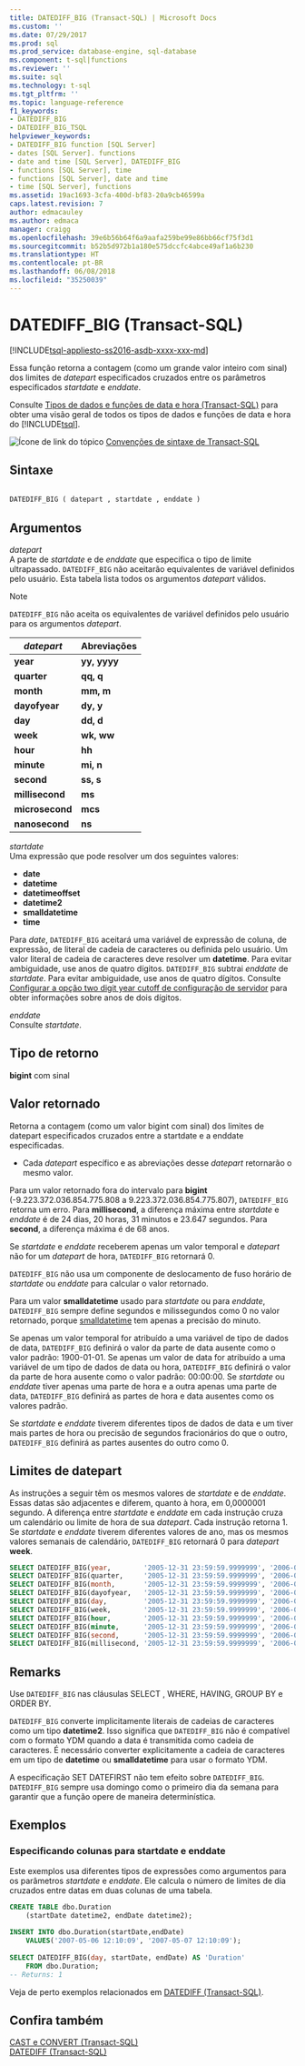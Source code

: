 ```yaml
---
title: DATEDIFF_BIG (Transact-SQL) | Microsoft Docs
ms.custom: ''
ms.date: 07/29/2017
ms.prod: sql
ms.prod_service: database-engine, sql-database
ms.component: t-sql|functions
ms.reviewer: ''
ms.suite: sql
ms.technology: t-sql
ms.tgt_pltfrm: ''
ms.topic: language-reference
f1_keywords:
- DATEDIFF_BIG
- DATEDIFF_BIG_TSQL
helpviewer_keywords:
- DATEDIFF_BIG function [SQL Server]
- dates [SQL Server]. functions
- date and time [SQL Server], DATEDIFF_BIG
- functions [SQL Server], time
- functions [SQL Server], date and time
- time [SQL Server], functions
ms.assetid: 19ac1693-3cfa-400d-bf83-20a9cb46599a
caps.latest.revision: 7
author: edmacauley
ms.author: edmaca
manager: craigg
ms.openlocfilehash: 39e6b56b64f6a9aafa259be99e86bb66cf75f3d1
ms.sourcegitcommit: b52b5d972b1a180e575dccfc4abce49af1a6b230
ms.translationtype: HT
ms.contentlocale: pt-BR
ms.lasthandoff: 06/08/2018
ms.locfileid: "35250039"
---
```

# <a name="datediffbig-transact-sql"></a>DATEDIFF_BIG (Transact-SQL)
[!INCLUDE[tsql-appliesto-ss2016-asdb-xxxx-xxx-md](../../includes/tsql-appliesto-ss2016-asdb-xxxx-xxx-md.md)]

Essa função retorna a contagem (como um grande valor inteiro com sinal) dos limites de *datepart* especificados cruzados entre os parâmetros especificados *startdate* e *enddate*.
  
Consulte [Tipos de dados e funções de data e hora &#40;Transact-SQL&#41;](../../t-sql/functions/date-and-time-data-types-and-functions-transact-sql.md) para obter uma visão geral de todos os tipos de dados e funções de data e hora do [!INCLUDE[tsql](../../includes/tsql-md.md)].
  
![Ícone de link do tópico](../../database-engine/configure-windows/media/topic-link.gif "Ícone de link do tópico") [Convenções de sintaxe de Transact-SQL](../../t-sql/language-elements/transact-sql-syntax-conventions-transact-sql.md)
  
## <a name="syntax"></a>Sintaxe  
  
```sql
  
DATEDIFF_BIG ( datepart , startdate , enddate )  
```  
  
## <a name="arguments"></a>Argumentos  
*datepart*  
A parte de *startdate* e de *enddate* que especifica o tipo de limite ultrapassado. `DATEDIFF_BIG` não aceitarão equivalentes de variável definidos pelo usuário. Esta tabela lista todos os argumentos *datepart* válidos.

> [!NOTE]
> `DATEDIFF_BIG` não aceita os equivalentes de variável definidos pelo usuário para os argumentos *datepart*.
  
|*datepart*|Abreviações|  
|---|---|
|**year**|**yy, yyyy**|  
|**quarter**|**qq, q**|  
|**month**|**mm, m**|  
|**dayofyear**|**dy, y**|  
|**day**|**dd, d**|  
|**week**|**wk, ww**|  
|**hour**|**hh**|  
|**minute**|**mi, n**|  
|**second**|**ss, s**|  
|**millisecond**|**ms**|  
|**microsecond**|**mcs**|  
|**nanosecond**|**ns**|  
  
*startdate*  
Uma expressão que pode resolver um dos seguintes valores:

+ **date**
+ **datetime**
+ **datetimeoffset**
+ **datetime2** 
+ **smalldatetime**
+ **time**

Para *date*, `DATEDIFF_BIG` aceitará uma variável de expressão de coluna, de expressão, de literal de cadeia de caracteres ou definida pelo usuário. Um valor literal de cadeia de caracteres deve resolver um **datetime**. Para evitar ambiguidade, use anos de quatro dígitos. `DATEDIFF_BIG` subtrai *enddate* de *startdate*. Para evitar ambiguidade, use anos de quatro dígitos. Consulte [Configurar a opção two digit year cutoff de configuração de servidor](../../database-engine/configure-windows/configure-the-two-digit-year-cutoff-server-configuration-option.md) para obter informações sobre anos de dois dígitos.
  
*enddate*  
Consulte *startdate*.
  
## <a name="return-type"></a>Tipo de retorno  

**bigint** com sinal  
  
## <a name="return-value"></a>Valor retornado  
Retorna a contagem (como um valor bigint com sinal) dos limites de datepart especificados cruzados entre a startdate e a enddate especificadas.
-   Cada *datepart* específico e as abreviações desse *datepart* retornarão o mesmo valor.  
  
Para um valor retornado fora do intervalo para **bigint** (-9.223.372.036.854.775.808 a 9.223.372.036.854.775.807), `DATEDIFF_BIG` retorna um erro. Para **millisecond**, a diferença máxima entre *startdate* e *enddate* é de 24 dias, 20 horas, 31 minutos e 23.647 segundos. Para **second**, a diferença máxima é de 68 anos.
  
Se *startdate* e *enddate* receberem apenas um valor temporal e *datepart* não for um *datepart* de hora, `DATEDIFF_BIG` retornará 0.
  
`DATEDIFF_BIG` não usa um componente de deslocamento de fuso horário de *startdate* ou *enddate* para calcular o valor retornado.
  
Para um valor **smalldatetime** usado para *startdate* ou para *enddate*, `DATEDIFF_BIG` sempre define segundos e milissegundos como 0 no valor retornado, porque [smalldatetime](../../t-sql/data-types/smalldatetime-transact-sql.md) tem apenas a precisão do minuto.
  
Se apenas um valor temporal for atribuído a uma variável de tipo de dados de data, `DATEDIFF_BIG` definirá o valor da parte de data ausente como o valor padrão: 1900-01-01. Se apenas um valor de data for atribuído a uma variável de um tipo de dados de data ou hora, `DATEDIFF_BIG` definirá o valor da parte de hora ausente como o valor padrão: 00:00:00. Se *startdate* ou *enddate* tiver apenas uma parte de hora e a outra apenas uma parte de data, `DATEDIFF_BIG` definirá as partes de hora e data ausentes como os valores padrão.
  
Se *startdate* e *enddate* tiverem diferentes tipos de dados de data e um tiver mais partes de hora ou precisão de segundos fracionários do que o outro, `DATEDIFF_BIG` definirá as partes ausentes do outro como 0.
  
## <a name="datepart-boundaries"></a>Limites de datepart
As instruções a seguir têm os mesmos valores de *startdate* e de *enddate*. Essas datas são adjacentes e diferem, quanto à hora, em 0,0000001 segundo. A diferença entre *startdate* e *enddate* em cada instrução cruza um calendário ou limite de hora de sua *datepart*. Cada instrução retorna 1. Se *startdate* e *enddate* tiverem diferentes valores de ano, mas os mesmos valores semanais de calendário, `DATEDIFF_BIG` retornará 0 para *datepart* **week**.

```sql
SELECT DATEDIFF_BIG(year,        '2005-12-31 23:59:59.9999999', '2006-01-01 00:00:00.0000000');
SELECT DATEDIFF_BIG(quarter,     '2005-12-31 23:59:59.9999999', '2006-01-01 00:00:00.0000000');
SELECT DATEDIFF_BIG(month,       '2005-12-31 23:59:59.9999999', '2006-01-01 00:00:00.0000000');
SELECT DATEDIFF_BIG(dayofyear,   '2005-12-31 23:59:59.9999999', '2006-01-01 00:00:00.0000000');
SELECT DATEDIFF_BIG(day,         '2005-12-31 23:59:59.9999999', '2006-01-01 00:00:00.0000000');
SELECT DATEDIFF_BIG(week,        '2005-12-31 23:59:59.9999999', '2006-01-01 00:00:00.0000000');
SELECT DATEDIFF_BIG(hour,        '2005-12-31 23:59:59.9999999', '2006-01-01 00:00:00.0000000');
SELECT DATEDIFF_BIG(minute,      '2005-12-31 23:59:59.9999999', '2006-01-01 00:00:00.0000000');
SELECT DATEDIFF_BIG(second,      '2005-12-31 23:59:59.9999999', '2006-01-01 00:00:00.0000000');
SELECT DATEDIFF_BIG(millisecond, '2005-12-31 23:59:59.9999999', '2006-01-01 00:00:00.0000000');
```
  
## <a name="remarks"></a>Remarks  
Use `DATEDIFF_BIG` nas cláusulas SELECT <list>, WHERE, HAVING, GROUP BY e ORDER BY.
  
`DATEDIFF_BIG` converte implicitamente literais de cadeias de caracteres como um tipo **datetime2**. Isso significa que `DATEDIFF_BIG` não é compatível com o formato YDM quando a data é transmitida como cadeia de caracteres. É necessário converter explicitamente a cadeia de caracteres em um tipo de **datetime** ou **smalldatetime** para usar o formato YDM.
  
A especificação SET DATEFIRST não tem efeito sobre `DATEDIFF_BIG`. `DATEDIFF_BIG` sempre usa domingo como o primeiro dia da semana para garantir que a função opere de maneira determinística.
  
## <a name="examples"></a>Exemplos 
  
### <a name="specifying-columns-for-startdate-and-enddate"></a>Especificando colunas para startdate e enddate  
Este exemplos usa diferentes tipos de expressões como argumentos para os parâmetros *startdate* e *enddate*. Ele calcula o número de limites de dia cruzados entre datas em duas colunas de uma tabela.
  
```sql
CREATE TABLE dbo.Duration  
    (startDate datetime2, endDate datetime2);  
    
INSERT INTO dbo.Duration(startDate,endDate)  
    VALUES('2007-05-06 12:10:09', '2007-05-07 12:10:09');  
    
SELECT DATEDIFF_BIG(day, startDate, endDate) AS 'Duration'  
    FROM dbo.Duration;  
-- Returns: 1  
```  

Veja de perto exemplos relacionados em [DATEDIFF &#40;Transact-SQL&#41;](../../t-sql/functions/datediff-transact-sql.md).
  
## <a name="see-also"></a>Confira também
[CAST e CONVERT &#40;Transact-SQL&#41;](../../t-sql/functions/cast-and-convert-transact-sql.md)  
[DATEDIFF &#40;Transact-SQL&#41;](../../t-sql/functions/datediff-transact-sql.md)
  
  
